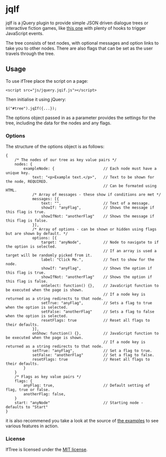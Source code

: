 # jqIf
jqIf is a jQuery plugin to provide simple JSON driven dialogue trees or interactive fiction games, like [this one](http://arthurwyatt.github.io/jqIf/examples/simpleGame.html) with plenty of hooks to trigger JavaScript events. 

The tree consists of text nodes, with optional messages and option links to take you to other nodes. There are also flags that can be set as the user travels through the tree. 

## Usage

To use ifTree place the script on a page:

    <script src="js/jquery.jqif.js"></script>

Then initialise it using jQuery:

    $("#tree").jqIf({...});

The options object passed in as a parameter provides the settings for the tree, including the data for the nodes and any flags.

### Options

 The structure of the options object is as follows:  

    {
        /* The nodes of our tree as key value pairs */
        nodes: {
            exampleNode: {                      // Each node must have a unique key.
                text: "<p>Example text.</p>",   // Text to be shown for the node, REQUIRED.
                                                // Can be formated using HTML.
                /* Array of messages - these show if conditions are met */
                messages: [{                    
                    text: "",                   // Text of a message.
                    showIf: "anyFlag",          // Shows the message if this flag is true.
                    showIfNot: "anotherFlag"    // Shows the message if this flag is false.
                }],
                /* Array of options - can be shown or hidden using flags but are shown by default. */
                options: [{
                    target: "anyNode",          // Node to navigate to if the option is selected.
                                                // If an array is used a target will be randomly picked from it.
                    label: "Click Me.",         // Text to show for the node.
                    showIf: "anyFlag",          // Shows the option if this flag is true.
                    showIfNot: "anotherFlag"    // Shows the option if this flag is false.
                    onSelect: function() {},    // JavaScript function to be executed when the page is shown.
                                                // If a node key is returned as a string redirects to that node.
                    setTrue: "anyFlag",         // Sets a flag to true when the option is selected.
                    setFalse: "anotherFlag"     // Sets a flag to false when the option is selected.
                    resetFlags: true            // Reset all flags to their defaults.               
                }],
                onShow: function() {},          // JavaScript function to be executed when the page is shown.
                                                // If a node key is returned as a string redirects to that node.
                setTrue: "anyFlag",             // Set a flag to true.
                setFalse: "anotherFlag"         // Set a flag to false.
                resetFlags: true                // Reset all flags to their defaults. 
            }
        }
        /* Flags as key value pairs */
        flags: {
            anyFlag: true,                      // Default setting of flag, true or false.
            anotherFlag: false,
        }
        start: "anyNode"                        // Starting node - defaults to "Start"
    }

it is also recommened you take a look at the source of [the examples](http://arthurwyatt.github.io/jqIf/examples/) to see various features in action.

### License
IfTree is licensed under the [MIT license](http://opensource.org/licenses/MIT).
